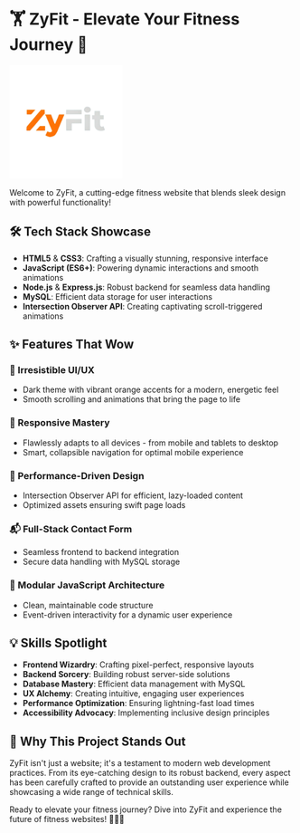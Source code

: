 # 🏋️ ZyFit - Elevate Your Fitness Journey 🚀

<img src="img2/logoc.png" alt="ZyFit Logo" width="200">

Welcome to ZyFit, a cutting-edge fitness website that blends sleek design with powerful functionality!

## 🛠️ Tech Stack Showcase

- **HTML5** & **CSS3**: Crafting a visually stunning, responsive interface
- **JavaScript (ES6+)**: Powering dynamic interactions and smooth animations
- **Node.js** & **Express.js**: Robust backend for seamless data handling
- **MySQL**: Efficient data storage for user interactions
- **Intersection Observer API**: Creating captivating scroll-triggered animations

## ✨ Features That Wow

### 🎨 Irresistible UI/UX
- Dark theme with vibrant orange accents for a modern, energetic feel
- Smooth scrolling and animations that bring the page to life

### 📱 Responsive Mastery
- Flawlessly adapts to all devices - from mobile and tablets to desktop
- Smart, collapsible navigation for optimal mobile experience

### 🚀 Performance-Driven Design
- Intersection Observer API for efficient, lazy-loaded content
- Optimized assets ensuring swift page loads

### 📬 Full-Stack Contact Form
- Seamless frontend to backend integration
- Secure data handling with MySQL storage

### 🧩 Modular JavaScript Architecture
- Clean, maintainable code structure
- Event-driven interactivity for a dynamic user experience

## 💡 Skills Spotlight

- **Frontend Wizardry**: Crafting pixel-perfect, responsive layouts
- **Backend Sorcery**: Building robust server-side solutions
- **Database Mastery**: Efficient data management with MySQL
- **UX Alchemy**: Creating intuitive, engaging user experiences
- **Performance Optimization**: Ensuring lightning-fast load times
- **Accessibility Advocacy**: Implementing inclusive design principles

## 🌟 Why This Project Stands Out

ZyFit isn't just a website; it's a testament to modern web development practices. From its eye-catching design to its robust backend, every aspect has been carefully crafted to provide an outstanding user experience while showcasing a wide range of technical skills.

Ready to elevate your fitness journey? Dive into ZyFit and experience the future of fitness websites! 🏃‍♂️💪
